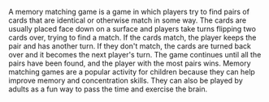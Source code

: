 
A memory matching game is a game in which players try to find pairs of cards that are identical or otherwise match in some way. The cards are usually placed face down on a surface and players take turns flipping two cards over, trying to find a match. If the cards match, the player keeps the pair and has another turn. If they don't match, the cards are turned back over and it becomes the next player's turn. The game continues until all the pairs have been found, and the player with the most pairs wins. Memory matching games are a popular activity for children because they can help improve memory and concentration skills. They can also be played by adults as a fun way to pass the time and exercise the brain.